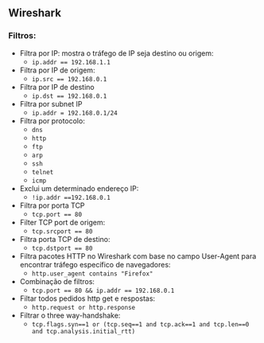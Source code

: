 ## Wireshark

### Filtros:
- Filtra por IP: mostra o tráfego de IP seja destino ou origem:
  - ```ip.addr == 192.168.1.1 ```
- Filtra por IP de origem:
  - ```ip.src == 192.168.0.1```
- Filtra por IP de destino
  - ```ip.dst == 192.168.0.1```
- Filtra por subnet IP 
  - ```ip.addr = 192.168.0.1/24``` 
- Filtra por protocolo:
  - ```dns``` 
  - ```http``` 
  - ```ftp``` 
  - ```arp``` 
  - ```ssh``` 
  - ```telnet``` 
  - ```icmp```
- Exclui um determinado endereço IP:
  - ```!ip.addr ==192.168.0.1```
- Filtra por porta TCP 
  - ```tcp.port == 80``` 
- Filter TCP port de origem:
  - ```tcp.srcport == 80``` 
- Filtra porta TCP de destino:
  - ```tcp.dstport == 80```
- Filtra pacotes HTTP no Wireshark com base no campo User-Agent para encontrar tráfego específico de navegadores:
  - ```http.user_agent contains "Firefox"```
- Combinação de filtros:
  - ```tcp.port == 80 && ip.addr == 192.168.0.1```
- Filtar todos pedidos http get e respostas:
  - ```http.request or http.response```
- Filtrar o three way-handshake:
  - ```tcp.flags.syn==1 or (tcp.seq==1 and tcp.ack==1 and tcp.len==0 and tcp.analysis.initial_rtt)```
